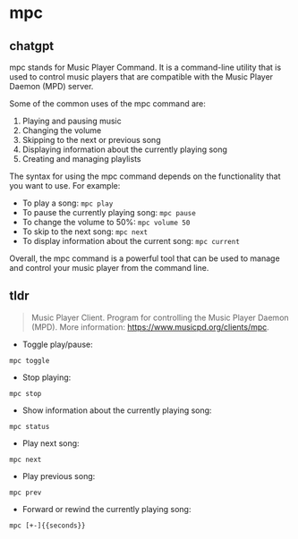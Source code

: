 # mpc 
## chatgpt 
mpc stands for Music Player Command. It is a command-line utility that is used to control music players that are compatible with the Music Player Daemon (MPD) server. 

Some of the common uses of the mpc command are:

1. Playing and pausing music
2. Changing the volume
3. Skipping to the next or previous song
4. Displaying information about the currently playing song
5. Creating and managing playlists

The syntax for using the mpc command depends on the functionality that you want to use. For example:

- To play a song: `mpc play`
- To pause the currently playing song: `mpc pause`
- To change the volume to 50%: `mpc volume 50`
- To skip to the next song: `mpc next`
- To display information about the current song: `mpc current`

Overall, the mpc command is a powerful tool that can be used to manage and control your music player from the command line. 

## tldr 
 
> Music Player Client.
> Program for controlling the Music Player Daemon (MPD).
> More information: <https://www.musicpd.org/clients/mpc>.

- Toggle play/pause:

`mpc toggle`

- Stop playing:

`mpc stop`

- Show information about the currently playing song:

`mpc status`

- Play next song:

`mpc next`

- Play previous song:

`mpc prev`

- Forward or rewind the currently playing song:

`mpc [+-]{{seconds}}`
